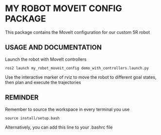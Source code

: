 # MY ROBOT MOVEIT CONFIG PACKAGE

This package contains the MoveIt configuration for our custom 5R robot

## USAGE AND DOCUMENTATION

Launch the robot with MoveIt controllers

```
ros2 launch my_robot_moveit_config demo_with_controllers.launch.py
```

Use the interactive marker of rviz to move the robot to different goal states, then plan and execute the trajectories

## REMINDER

Remember to source the workspace in every terminal you use

```
source install/setup.bash
```

Alternatively, you can add this line to your .bashrc file
